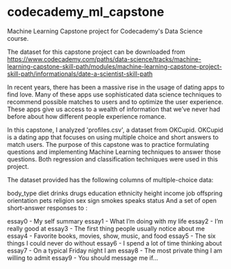 # codecademy_ml_capstone
Machine Learning Capstone project for Codecademy's Data Science course.

The dataset for this capstone project can be downloaded from https://www.codecademy.com/paths/data-science/tracks/machine-learning-capstone-skill-path/modules/machine-learning-capstone-project-skill-path/informationals/date-a-scientist-skill-path 

In recent years, there has been a massive rise in the usage of dating apps to find love. Many of these apps use sophisticated data science techniques to recommend possible matches to users and to optimize the user experience. These apps give us access to a wealth of information that we’ve never had before about how different people experience romance.

In this capstone, I analyzed 'profiles.csv', a dataset from OKCupid. OKCupid is a dating app that focuses on using multiple choice and short answers to match users. The purpose of this capstone was to practice formulating questions and implementing Machine Learning techniques to answer those questions. Both regression and classification techniques were used in this project.

The dataset provided has the following columns of multiple-choice data:

body_type
diet
drinks
drugs
education
ethnicity
height
income
job
offspring
orientation
pets
religion
sex
sign
smokes
speaks
status
And a set of open short-answer responses to :

essay0 - My self summary
essay1 - What I’m doing with my life
essay2 - I’m really good at
essay3 - The first thing people usually notice about me
essay4 - Favorite books, movies, show, music, and food
essay5 - The six things I could never do without
essay6 - I spend a lot of time thinking about
essay7 - On a typical Friday night I am
essay8 - The most private thing I am willing to admit
essay9 - You should message me if…
